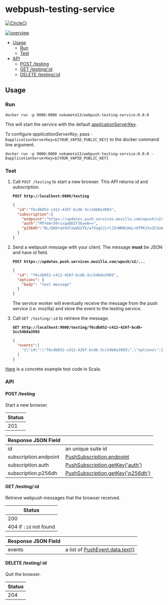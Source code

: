 # webpush-testing-service

[![CircleCI](https://circleci.com/gh/nokamoto/webpush-testing-service.svg?style=svg)](https://circleci.com/gh/nokamoto/webpush-testing-service)

[![overview](https://user-images.githubusercontent.com/4374383/46121454-b97cc680-c24e-11e8-9fe3-f72880c250b2.png)](https://user-images.githubusercontent.com/4374383/46121454-b97cc680-c24e-11e8-9fe3-f72880c250b2.png)


- [Usage](#usage)
  - [Run](#run)
  - [Test](#test)
- [API](#api)
  - [POST /testing](#post-testing)
  - [GET /testing/:id](#get-testingid)
  - [DELETE /testing/:id](#delete-testingid)

## Usage
### Run

```
docker run -p 9000:9000 nokamoto13/webpush-testing-service:0.0.0
```

This will start the service with the default [applicationServerKey](https://github.com/nokamoto/webpush-testing-service/blob/741f437503b55427cca71628e29ac0440fb3d268/conf/application.conf#L8).

To configure _applicationServerKey_, pass `-DapplicationServerKey=${YOUR_VAPID_PUBLIC_KEY}` to the docker command line argument.

```
docker run -p 9000:9000 nokamoto13/webpush-testing-service:0.0.0 -DapplicationServerKey=${YOUR_VAPID_PUBLIC_KEY}
```

### Test

1. Call `POST /testing` to start a new browser. This API returns _id_ and _subscription_.

    **`POST http://localhost:9000/testing`**
    ```json
    {
      "id":"f6cdb052-c412-426f-bcd6-3cc54b8a3903",
      "subscription":{
        "endpoint":"https://updates.push.services.mozilla.com/wpush/v2/...",
        "auth":"MTYemr59rcxqaODIf3byeA==",
        "p256dh":"BL/DHX+aV4dlVwQG2YE/w7VogSJj+lJZvNRNiHoL+OTPKjhxZCXomNeUNLEkuLvt8SVGvnec+gn/JNQ1fYyjdP0=",
      }
    }
    ```

2. Send a webpush message with your client. The message **must** be JSON and have _id_ field.

    **`POST https://updates.push.services.mozilla.com/wpush/v2/...`**
    ```json
    {
      "id": "f6cdb052-c412-426f-bcd6-3cc54b8a3903",
      "options": {
        "body": "test message"
      }
    }
    ```

    The service worker will eventually receive the message from the push service (i.e. mozilla) and store the event to the testing service.

3. Call `GET /testing/:id` to retrieve the message.

    **`GET http://localhost:9000/testing/f6cdb052-c412-426f-bcd6-3cc54b8a3903`**
    ```json
    {
      "events":[
        "{\"id\":\"f6cdb052-c412-426f-bcd6-3cc54b8a3903\",\"options\":{\"body\":{\"test message\"}}}"
      ]
    }
    ```

[Here](https://github.com/nokamoto/webpush-scala/blob/e735375fce8643acb67389844c43c1389573d598/src/test/scala/com/github/nokamoto/webpush/WebpushTestingServiceSpec.scala) is a concrete example test code in Scala.

### API
#### POST /testing
Start a new browser.

| Status |
| --- |
| 201 |

| Response JSON Field | |
| --- | --- |
| id | an unique suite id |
| subscription.endpoint | [PushSubscription.endpoint](https://www.w3.org/TR/push-api/#dom-pushsubscription-endpoint) |
| subscription.auth | [PushSubscription.getKey('auth')](https://www.w3.org/TR/push-api/#dom-pushencryptionkeyname-p256dh) |
| subscription.p256dh | [PushSubscription.getKey('p256dh')](https://www.w3.org/TR/push-api/#dom-pushencryptionkeyname-auth) |

#### GET /testing/:id
Retrieve webpush messages that the browser received.

| Status |
| --- |
| 200 |
| 404 if `:id` not found |

| Response JSON Field | |
| --- | --- |
| events | a list of [PushEvent.data.text()](https://developer.mozilla.org/ja/docs/Web/API/PushEvent/data) |

#### DELETE /testing/:id
Quit the browser.

| Status |
| --- |
| 204 |
